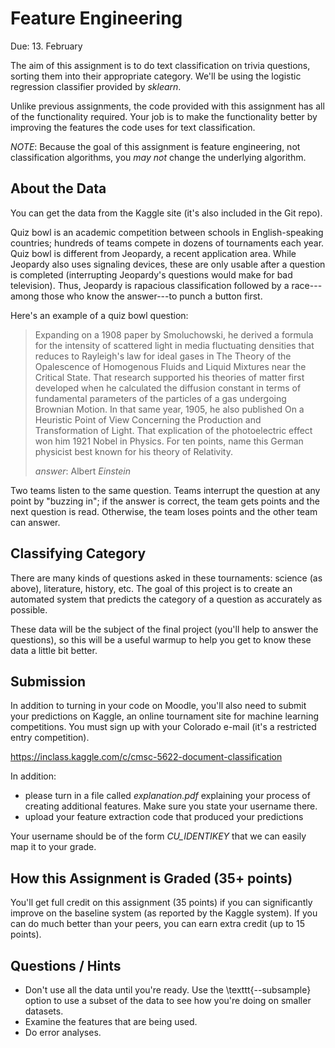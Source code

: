 Feature Engineering
=

Due: 13. February

The aim of this assignment is to do text classification on trivia questions,
sorting them into their appropriate category.  We'll be using the logistic regression
classifier provided by *sklearn*.

Unlike previous assignments, the code provided with this assignment has all of
the functionality required.  Your job is to make the functionality better by
improving the features the code uses for text classification.

*NOTE*: Because the goal of this assignment is feature engineering, not
classification algorithms, you _may not_ change the underlying algorithm.

About the Data
--------------

You can get the data from the Kaggle site (it's also included in the Git repo).

Quiz bowl is an academic competition between schools in English-speaking
countries; hundreds of teams compete in dozens of tournaments each year. Quiz
bowl is different from Jeopardy, a recent application area. While Jeopardy also
uses signaling devices, these are only usable after a question is completed
(interrupting Jeopardy's questions would make for bad television). Thus,
Jeopardy is rapacious classification followed by a race---among those who know
the answer---to punch a button first.

Here's an example of a quiz bowl question:

> Expanding on a 1908 paper by Smoluchowski, he derived a formula for the intensity of scattered light in media fluctuating densities that reduces to Rayleigh's law for ideal gases in The Theory of the Opalescence of Homogenous Fluids and Liquid Mixtures near the Critical State. That research supported his theories of matter first developed when he calculated the diffusion constant in terms of fundamental parameters of the particles of a gas undergoing Brownian Motion. In that same year, 1905, he also published On a Heuristic Point of View Concerning the Production and Transformation of Light. That explication of the photoelectric effect won him 1921 Nobel in Physics. For ten points, name this German physicist best known for his theory of Relativity.
>
> *answer*: Albert _Einstein_

Two teams listen to the same question. Teams interrupt the question at any point
by "buzzing in"; if the answer is correct, the team gets points and the next
question is read. Otherwise, the team loses points and the other team can
answer.

Classifying Category
---------------------

There are many kinds of questions asked in these tournaments: science (as
above), literature, history, etc.  The goal of this project is to create an
automated system that predicts the category of a question as accurately as
possible.

These data will be the subject of the final project (you'll help to answer the
questions), so this will be a useful warmup to help you get to know these data a
little bit better.

Submission
-----------

In addition to turning in your code on Moodle, you'll also need to submit your
predictions on Kaggle, an online tournament site for machine learning
competitions.  You must sign up with your Colorado e-mail (it's a restricted entry competition).

https://inclass.kaggle.com/c/cmsc-5622-document-classification

In addition: 
* please turn in a file called _explanation.pdf_ explaining your process of creating additional features.  Make sure you state your username there.
* upload your feature extraction code that produced your predictions

Your username should be of the form _CU_IDENTIKEY_
that we can easily map it to your grade.

How this Assignment is Graded (35+ points)
------------------------------

You'll get full credit on this assignment (35 points) if you can significantly
improve on the baseline system (as reported by the Kaggle system).  If you can
do much better than your peers, you can earn extra credit (up to 15 points).

Questions / Hints
----------------

* Don't use all the data until you're ready.  Use the \texttt{--subsample} option to use a subset of the data to see how you're doing on smaller datasets.
* Examine the features that are being used.
* Do error analyses.
